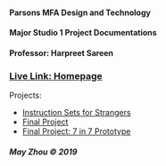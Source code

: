 #### Parsons MFA Design and Technology
#### Major Studio 1 Project Documentations
#### Professor: Harpreet Sareen
### [Live Link: Homepage](https://maydeyn.github.io/MS1/)

Projects:
* [Instruction Sets for Strangers](https://maydeyn.github.io/MS1/instructions_for_strangers.html)
* [Final Project](https://maydeyn.github.io/MS1/finalproject.html)
* [Final Project: 7 in 7 Prototype](https://maydeyn.github.io/MS1/7in7.html)

##### May Zhou © 2019
